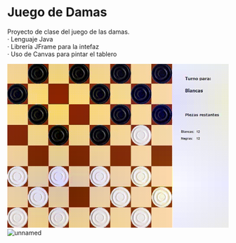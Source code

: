 # Juego de Damas

Proyecto de clase del juego de las damas.  
· Lenguaje Java  
· Librería JFrame para la intefaz  
· Uso de Canvas para pintar el tablero  

![game](https://raw.githubusercontent.com/Rubxnb/Juego-de-Damas/master/DamasGUI/src/images/1d3251c0e2d2101f1cce37d26fe5ff6e.gif)
![unnamed](https://user-images.githubusercontent.com/67047753/211005070-ef76b5fe-85b5-49e3-845d-bf9a7d10304c.png)

